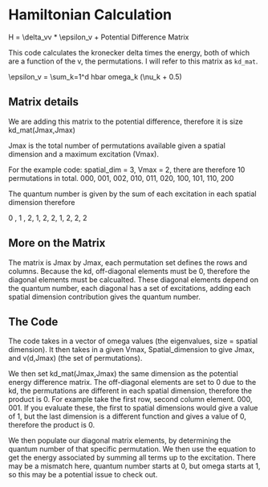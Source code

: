 # Hamiltonian Calculation
H = \delta_vv * \epsilon_v + Potential Difference Matrix

This code calculates the kronecker delta times the energy, both of which are a function of the v, the permutations. 
I will refer to this matrix as `kd_mat`. 

\epsilon_v = \sum_k=1^d hbar omega_k (\nu_k + 0.5)

## Matrix details
We are adding this matrix to the potential difference, therefore it is size  kd_mat(Jmax,Jmax)

Jmax is the total number of permutations available given a spatial dimension and a maximum excitation (Vmax).

For the example code: spatial_dim = 3, Vmax = 2, there are therefore 10 permutations in total. 
000, 001, 002, 010, 011, 020, 100, 101, 110, 200 

The quantum number is given by the sum of each excitation in each spatial dimension therefore 

0 , 1 , 2, 1, 2, 2, 1, 2, 2, 2

## More on the Matrix
The matrix is Jmax by Jmax, each permutation set defines the rows and columns.
Because the kd, off-diagonal elements must be 0, therefore the diagonal elements must be calcualted. 
These diagonal elements depend on the quantum number, each diagonal has a set of excitations, adding each spatial dimension contribution gives the quantum number. 

## The Code
The code takes in a vector of omega values (the eigenvalues, size = spatial dimension). 
It then takes in a given Vmax, Spatial_dimension to give Jmax, and v(d,Jmax) (the set of permutations). 

We then set kd_mat(Jmax,Jmax) the same dimension as the potential energy difference matrix. 
The off-diagonal elements are set to 0 due to the kd, the permutations are different in each spatial dimension, therefore the product is 0. 
For example take the first row, second column element. 
000, 001. If you evaluate these, the first to spatial dimensions would give a value of 1, but the last dimension is a different function and gives a value of 0, therefore the product is 0. 

We then populate our diagonal matrix elements, by determining the quantum number of that specific permutation. 
We then use the equation to get the energy associated by summing all terms up to the excitation.
There may be a mismatch here, quantum number starts at 0, but omega starts at 1, so this may be a potential issue to check out. 
